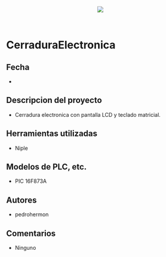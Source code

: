 <br/>
<p align="center">
  <img src="https://avatars2.githubusercontent.com/u/15052789?v=3&s=200">
</p>
<br/>

# CerraduraElectronica

## Fecha
* 

## Descripcion del proyecto
* Cerradura electronica con pantalla LCD y teclado matricial.

## Herramientas utilizadas
* Niple

## Modelos de PLC, etc.
* PIC 16F873A

## Autores
* pedrohermon

## Comentarios
* Ninguno
